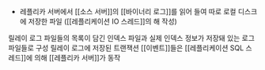 - 레플리카 서버에서 [[소스 서버]]의 [[바이너리 로그]]를 읽어 들여 따로 로컬 디스크에 저장한 파일 ([[레플리케이션 IO 스레드]]의 해 작성)

릴레이 로그 파일들의 목록이 담긴 인덱스 파일과 실제 인덱스 정보가 저장돼 있는 로그 파일들로 구성
릴레이 로그에 저장된 트랜잭션 [[이벤트]]들은 [[레플리케이션 SQL 스레드]]에 의해 [[레플리카 서버]]가 동작


